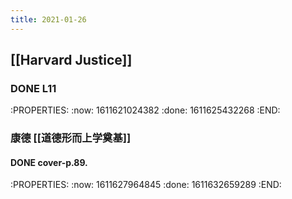 ```yaml
---
title: 2021-01-26
---
```


## [[Harvard Justice]]
### DONE  L11
:PROPERTIES:
:now: 1611621024382
:done: 1611625432268
:END:
### 康德 [[道德形而上学奠基]]
#### DONE cover-p.89.
:PROPERTIES:
:now: 1611627964845
:done: 1611632659289
:END:
###
###
